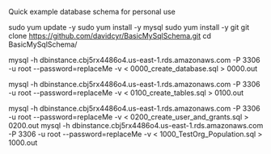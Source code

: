 
Quick example database schema for personal use




sudo yum update -y
sudo yum install -y mysql
sudo yum install -y git
git clone https://github.com/davidcyr/BasicMySqlSchema.git
cd BasicMySqlSchema/


 mysql -h dbinstance.cbj5rx4486o4.us-east-1.rds.amazonaws.com -P 3306 -u root --password=replaceMe -v < 0000_create_database.sql > 0000.out

 mysql -h dbinstance.cbj5rx4486o4.us-east-1.rds.amazonaws.com -P 3306 -u root --password=replaceMe -v < 0100_create_tables.sql > 0100.out

 mysql -h dbinstance.cbj5rx4486o4.us-east-1.rds.amazonaws.com -P 3306 -u root --password=replaceMe -v < 0200_create_user_and_grants.sql > 0200.out
 mysql -h dbinstance.cbj5rx4486o4.us-east-1.rds.amazonaws.com -P 3306 -u root --password=replaceMe -v < 1000_TestOrg_Population.sql > 1000.out


